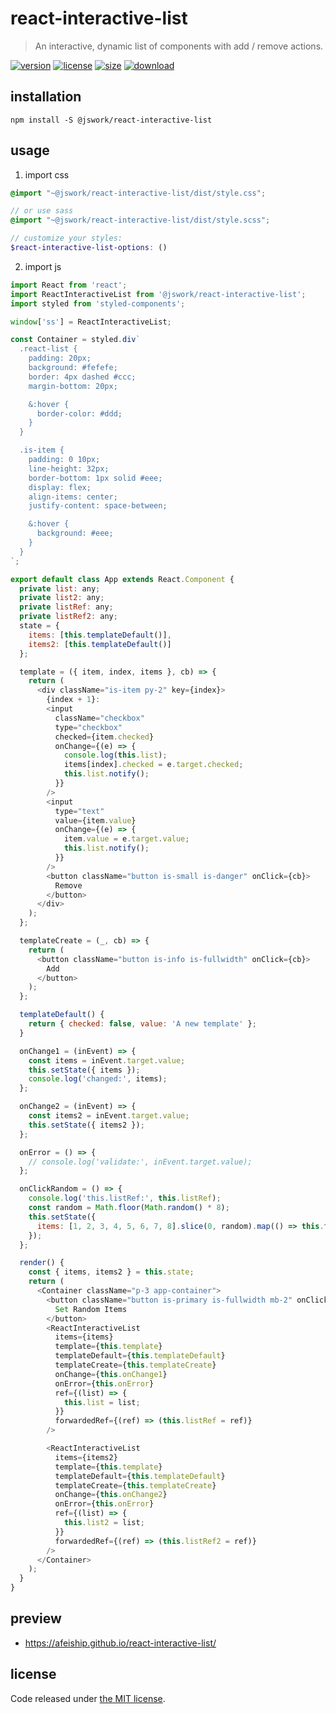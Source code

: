 # react-interactive-list
> An interactive, dynamic list of components with add / remove actions.

[![version][version-image]][version-url]
[![license][license-image]][license-url]
[![size][size-image]][size-url]
[![download][download-image]][download-url]

## installation
```shell
npm install -S @jswork/react-interactive-list
```

## usage
1. import css
  ```scss
  @import "~@jswork/react-interactive-list/dist/style.css";

  // or use sass
  @import "~@jswork/react-interactive-list/dist/style.scss";

  // customize your styles:
  $react-interactive-list-options: ()
  ```
2. import js
  ```js
  import React from 'react';
  import ReactInteractiveList from '@jswork/react-interactive-list';
  import styled from 'styled-components';

  window['ss'] = ReactInteractiveList;

  const Container = styled.div`
    .react-list {
      padding: 20px;
      background: #fefefe;
      border: 4px dashed #ccc;
      margin-bottom: 20px;

      &:hover {
        border-color: #ddd;
      }
    }

    .is-item {
      padding: 0 10px;
      line-height: 32px;
      border-bottom: 1px solid #eee;
      display: flex;
      align-items: center;
      justify-content: space-between;

      &:hover {
        background: #eee;
      }
    }
  `;

  export default class App extends React.Component {
    private list: any;
    private list2: any;
    private listRef: any;
    private listRef2: any;
    state = {
      items: [this.templateDefault()],
      items2: [this.templateDefault()]
    };

    template = ({ item, index, items }, cb) => {
      return (
        <div className="is-item py-2" key={index}>
          {index + 1}:
          <input
            className="checkbox"
            type="checkbox"
            checked={item.checked}
            onChange={(e) => {
              console.log(this.list);
              items[index].checked = e.target.checked;
              this.list.notify();
            }}
          />
          <input
            type="text"
            value={item.value}
            onChange={(e) => {
              item.value = e.target.value;
              this.list.notify();
            }}
          />
          <button className="button is-small is-danger" onClick={cb}>
            Remove
          </button>
        </div>
      );
    };

    templateCreate = (_, cb) => {
      return (
        <button className="button is-info is-fullwidth" onClick={cb}>
          Add
        </button>
      );
    };

    templateDefault() {
      return { checked: false, value: 'A new template' };
    }

    onChange1 = (inEvent) => {
      const items = inEvent.target.value;
      this.setState({ items });
      console.log('changed:', items);
    };

    onChange2 = (inEvent) => {
      const items2 = inEvent.target.value;
      this.setState({ items2 });
    };

    onError = () => {
      // console.log('validate:', inEvent.target.value);
    };

    onClickRandom = () => {
      console.log('this.listRef:', this.listRef);
      const random = Math.floor(Math.random() * 8);
      this.setState({
        items: [1, 2, 3, 4, 5, 6, 7, 8].slice(0, random).map(() => this.templateDefault())
      });
    };

    render() {
      const { items, items2 } = this.state;
      return (
        <Container className="p-3 app-container">
          <button className="button is-primary is-fullwidth mb-2" onClick={this.onClickRandom}>
            Set Random Items
          </button>
          <ReactInteractiveList
            items={items}
            template={this.template}
            templateDefault={this.templateDefault}
            templateCreate={this.templateCreate}
            onChange={this.onChange1}
            onError={this.onError}
            ref={(list) => {
              this.list = list;
            }}
            forwardedRef={(ref) => (this.listRef = ref)}
          />

          <ReactInteractiveList
            items={items2}
            template={this.template}
            templateDefault={this.templateDefault}
            templateCreate={this.templateCreate}
            onChange={this.onChange2}
            onError={this.onError}
            ref={(list) => {
              this.list2 = list;
            }}
            forwardedRef={(ref) => (this.listRef2 = ref)}
          />
        </Container>
      );
    }
  }

  ```

## preview
- https://afeiship.github.io/react-interactive-list/

## license
Code released under [the MIT license](https://github.com/afeiship/react-interactive-list/blob/master/LICENSE.txt).

[version-image]: https://img.shields.io/npm/v/@jswork/react-interactive-list
[version-url]: https://npmjs.org/package/@jswork/react-interactive-list

[license-image]: https://img.shields.io/npm/l/@jswork/react-interactive-list
[license-url]: https://github.com/afeiship/react-interactive-list/blob/master/LICENSE.txt

[size-image]: https://img.shields.io/bundlephobia/minzip/@jswork/react-interactive-list
[size-url]: https://github.com/afeiship/react-interactive-list/blob/master/dist/react-interactive-list.min.js

[download-image]: https://img.shields.io/npm/dm/@jswork/react-interactive-list
[download-url]: https://www.npmjs.com/package/@jswork/react-interactive-list
